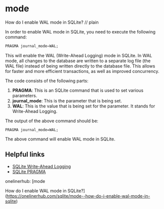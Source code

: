 # mode

How do I enable WAL mode in SQLite?
// plain

In order to enable WAL mode in SQLite, you need to execute the following command:

```sql
PRAGMA journal_mode=WAL;
```

This will enable the WAL (Write-Ahead Logging) mode in SQLite. In WAL mode, all changes to the database are written to a separate log file (the WAL file) instead of being written directly to the database file. This allows for faster and more efficient transactions, as well as improved concurrency.

The code consists of the following parts:

1. **PRAGMA**: This is an SQLite command that is used to set various parameters.
2. **journal_mode**: This is the parameter that is being set.
3. **WAL**: This is the value that is being set for the parameter. It stands for Write-Ahead Logging.

The output of the above command should be:

```
PRAGMA journal_mode=WAL;
```

The above command will enable WAL mode in SQLite.

## Helpful links

- [SQLite Write-Ahead Logging](https://www.sqlite.org/wal.html)
- [SQLite PRAGMA](https://www.sqlite.org/pragma.html)

onelinerhub: [mode

How do I enable WAL mode in SQLite?](https://onelinerhub.com/sqlite/mode--how-do-i-enable-wal-mode-in-sqlite)